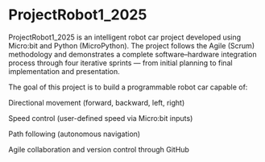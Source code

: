 # ProjectRobot1_2025
ProjectRobot1_2025 is an intelligent robot car project developed using Micro:bit and Python (MicroPython).
The project follows the Agile (Scrum) methodology and demonstrates a complete software–hardware integration process through four iterative sprints — from initial planning to final implementation and presentation.

The goal of this project is to build a programmable robot car capable of:

Directional movement (forward, backward, left, right)

Speed control (user-defined speed via Micro:bit inputs)

Path following (autonomous navigation)

Agile collaboration and version control through GitHub

